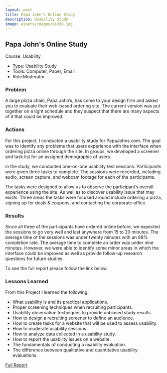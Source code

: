 ```yaml
---
layout: post
title: Papa John's Online Study
description: Usability Study
image: assets/images/pic06.jpg
---
```


<h2>Papa John's Online Study</h2>
Course: Usability
<ul class="alt">
  <li>Type: Usability Study</li>
  <li>Tools: Computer, Paper, Email</li>
  <li>Role:Moderator</li>
</ul>

<h3>Problem</h3>
A large pizza chain, Papa John’s, has come to your design firm and asked you to evaluate their web-based ordering site. The current version was put together on a tight schedule and they suspect that there are many aspects of it that could be improved.

<h3>Actions</h3>
For this project, I conducted a usability study for PapaJohns.com. The goal was to Identify any problems that users experience with the interface when ordering pizza online through the site. In groups, we developed a screener and task list for an assigned demographic of users. 

in the study, we conducted one-on-one usability test sessions. Participants were given three tasks to complete. The sessions were recorded, including audio, screen capture, and webcam footage for each of the participants. 

The tasks were designed to allow us to observe the participant’s overall experience using the site. As well as to discover usability issue that may exists. Three areas the tasks were focused around include ordering a pizza, signing up for deals & coupons, and contacting the corporate office.

<h3>Results</h3>
Since all three of the participants have ordered online before, we expected the sessions to go very well and last anywhere from 15 to 20 minutes. The average time of the sessions was under twenty minutes with an 88% completion rate. The average time to complete an order was under nine minutes. However, we were able to identify some minor areas in which the interface could be improved as well as provide follow-up research questions for future studies. 

To see the full report please follow the link below.

<h3>Lessons Learned</h3>

From this Project I learned the following:
<ul>
  <li>What usability is and its practical applications.</li>
  <li>Proper screening techniques when recruiting participants.</li> 
  <li>Usability observation techniques to provide unbiased study results.</li> 
  <li>How to design a recruiting screener to define an audience.</li> 
  <li>How to create tasks for a website that will be used to assess usability.</li> 
  <li>How to moderate usability sessions.</li> 
  <li>How to analyze data collected in a usability study.</li> 
  <li>How to report the usability issues on a website.</li> 
  <li>The fundamentals of conducting a usability evaluation.</li> 
  <li>The difference between qualitative and quantitative usability evaluations.</li>
</ul>  

<a href="#" class="button special">Full Report</a>
